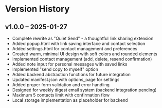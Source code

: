 # Version History

## v1.0.0 – 2025-01-27
- Complete rewrite as "Quiet Send" - a thoughtful link sharing extension
- Added popup.html with link saving interface and contact selection
- Added settings.html for contact management and preferences
- Created warm, minimal UI design with soft colors and rounded elements
- Implemented contact management (add, delete, resend confirmation)
- Added note input for personal messages with saved links
- Implemented "send copy to myself" option
- Added backend abstraction functions for future integration
- Updated manifest.json with options_page for settings
- Added proper form validation and error handling
- Designed for weekly digest email system (backend integration pending)
- Maximum 5 contacts limit with confirmation flow
- Local storage implementation as placeholder for backend